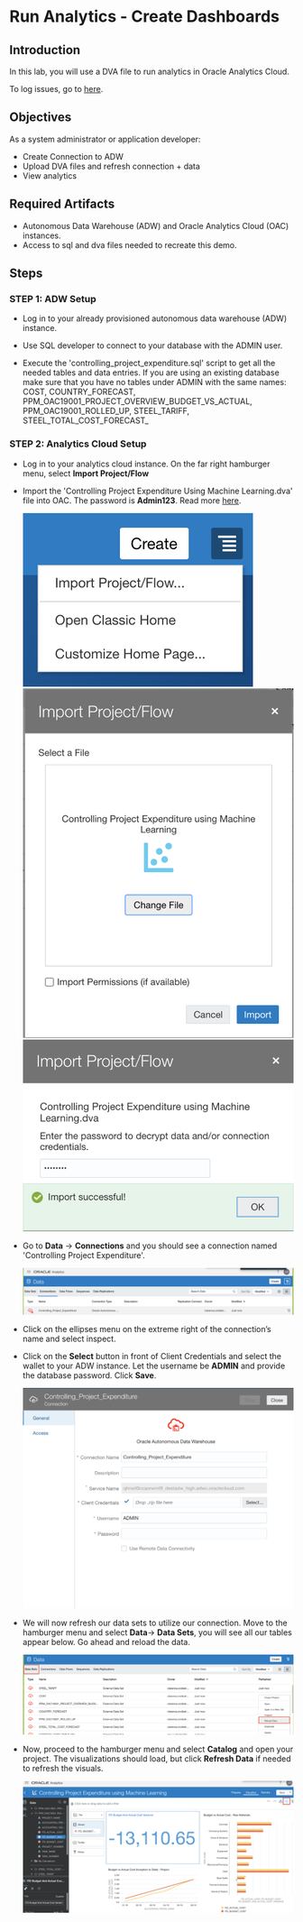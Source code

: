# Run Analytics - Create Dashboards

## Introduction

In this lab, you will use a DVA file to run analytics in Oracle Analytics Cloud.

<!---To log issues and view the Lab Guide source, go to the [github oracle](https://github.com/oracle/learning-library/issues/new) repository.-->

To log issues, go to [here]().

## Objectives

As a system administrator or application developer:

- Create Connection to ADW  
- Upload DVA files and refresh connection + data
- View analytics

## Required Artifacts

- Autonomous Data Warehouse (ADW) and Oracle Analytics Cloud (OAC) instances.
- Access to sql and dva files needed to recreate this demo.

## Steps

### STEP 1: ADW Setup

- Log in to your already provisioned autonomous data warehouse (ADW) instance.

- Use SQL developer to connect to your database with the ADMIN user.

- Execute the 'controlling_project_expenditure.sql' script to get all the needed tables and data entries. If you are using an existing database make sure that you have no tables under ADMIN with the same names: COST, COUNTRY_FORECAST, PPM_OAC19001_PROJECT_OVERVIEW_BUDGET_VS_ACTUAL, PPM_OAC19001_ROLLED_UP, STEEL_TARIFF, STEEL_TOTAL_COST_FORECAST_


### STEP 2: Analytics Cloud Setup

-  Log in to your analytics cloud instance. On the far right hamburger menu, select **Import Project/Flow**

-  Import the 'Controlling Project Expenditure Using Machine Learning.dva' file into OAC. The password is **Admin123**. Read more [here](https://docs.oracle.com/en/middleware/bi/analytics-desktop/bidvd/import-application-or-project.html).

    ![](./images/import.png " ")
    ![](./images/import4.png " ")
    ![](./images/conn3.png " ")

- Go to **Data** -> **Connections** and you should see a connection named 'Controlling Project Expenditure'. 

    ![](./images/conn.png " ")

- Click on the ellipses menu on the extreme right of the connection’s name and select inspect.

- Click on the **Select** button in front of Client Credentials and select the wallet to your ADW instance. Let the username be **ADMIN** and provide the database password. Click **Save**.

    ![](./images/conn2.png " ")

- We will now refresh our data sets to utilize our connection. Move to the hamburger menu and select **Data**-> **Data Sets**, you will see all our tables appear below. Go ahead and reload the data.

    ![](./images/refreshdatasets.png " ")

- Now, proceed to the hamburger menu and select **Catalog** and open your project. The visualizations should load, but click **Refresh Data** if needed to refresh the visuals.

    ![](./images/visual.png " ")

